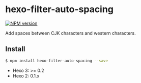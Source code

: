 # hexo-filter-auto-spacing

[![NPM version](https://badge.fury.io/js/hexo-filter-auto-spacing.svg)](http://badge.fury.io/js/hexo-filter-auto-spacing)

Add spaces between CJK characters and western characters.

## Install

``` bash
$ npm install hexo-filter-auto-spacing --save
```

- Hexo 3: >= 0.2
- Hexo 2: 0.1.x
